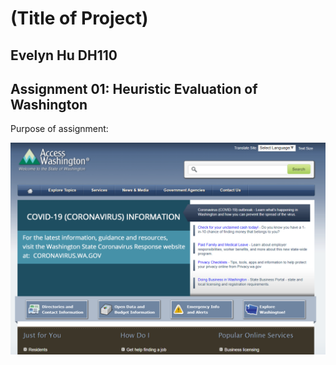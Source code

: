 # (Title of Project)
## Evelyn Hu DH110

## Assignment 01: Heuristic Evaluation of Washington
Purpose of assignment:

![Screenshot of Washington Government Website](discoverWashingtonWebsite.PNG)
